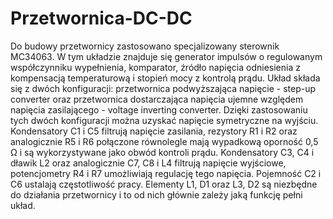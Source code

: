 # Przetwornica-DC-DC
Do budowy przetwornicy zastosowano specjalizowany sterownik MC34063. W tym układzie znajduje się generator impulsów o regulowanym współczynniku wypełnienia, komparator, źródło napięcia odniesienia z kompensacją temperaturową i stopień mocy z kontrolą prądu. Układ składa się z dwóch konfiguracji: przetwornica podwyższająca napięcie - step-up converter oraz przetwornica dostarczająca napięcia ujemne względem napięcia zasilającego - voltage inverting converter. Dzięki zastosowaniu tych dwóch konfiguracji można uzyskać napięcie symetryczne na wyjściu. Kondensatory C1 i C5 filtrują napięcie zasilania, rezystory R1 i R2 oraz analogicznie R5 i R6 połączone równolegle mają wypadkową oporność 0,5 Ω i są wykorzystywane jako obwód kontroli prądu. Kondensatory C3, C4 i dławik L2 oraz analogicznie C7, C8 i L4 filtrują napięcie wyjściowe, potencjometry R4 i R7 umożliwiają regulację tego napięcia. Pojemność C2 i C6 ustalają częstotliwość pracy. Elementy L1, D1 oraz L3, D2 są niezbędne do działania przetwornicy i to od nich głównie zależy jaką funkcję pełni układ.
